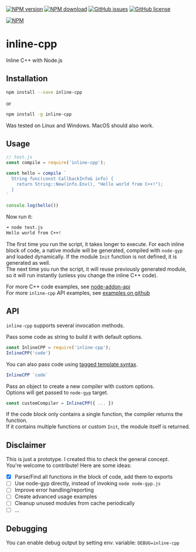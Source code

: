 [![NPM version](https://img.shields.io/npm/v/inline-cpp.svg)](https://www.npmjs.com/package/inline-cpp)
[![NPM download](https://img.shields.io/npm/dm/inline-cpp.svg)](https://www.npmjs.com/package/inline-cpp)
[![GitHub issues](https://img.shields.io/github/issues/vshymanskyy/node-inline-cpp.svg)](https://github.com/vshymanskyy/node-inline-cpp/issues)
[![GitHub license](https://img.shields.io/badge/license-MIT-blue.svg)](https://github.com/vshymanskyy/node-inline-cpp)

[![NPM](https://nodei.co/npm/inline-cpp.png)](https://nodei.co/npm/inline-cpp/)

# inline-cpp
Inline C++ with Node.js

## Installation

```sh
npm install --save inline-cpp
```
or
```sh
npm install -g inline-cpp
```

Was tested on Linux and Windows. MacOS should also work.

## Usage

```js
// test.js
const compile = require('inline-cpp');

const hello = compile `
  String func(const CallbackInfo& info) {
    return String::New(info.Env(), "Hello world from C++!");
  }
`

console.log(hello())
```
Now run it:
```sh
➜ node test.js
Hello world from C++!
```

The first time you run the script, it takes longer to execute. For each inline block of code, a native module will be generated, compiled with `node-gyp` and loaded dynamically. If the module `Init` function is not defined, it is generated as well.  
The next time you run the script, it will reuse previously generated module, so it will run instantly (unless you change the inline C++ code).  

For more C++ code examples, see [node-addon-api](https://github.com/nodejs/node-addon-api#examples)  
For more `inline-cpp` API examples, see [examples on github](https://github.com/vshymanskyy/node-inline-cpp/tree/master/examples)

## API

`inline-cpp` supports several invocation methods.

Pass some code as string to build it with default options.
```js
const InlineCPP = require('inline-cpp');
InlineCPP('code')
```

You can also pass code using [tagged template syntax](https://developers.google.com/web/updates/2015/01/ES6-Template-Strings#tagged_templates).
```js
InlineCPP `code`
```

Pass an object to create a new compiler with custom options.  
Options will get passed to `node-gyp` target.  
```js
const customCompiler = InlineCPP({ ... })
```

If the code block only contains a single function, the compiler returns the function.  
If it contains multiple functions or custom `Init`, the module itself is returned.

## Disclaimer

This is just a prototype. I created this to check the general concept.  
You're welcome to contribute! Here are some ideas:

- [x] Parse/Find all functions in the block of code, add them to exports
- [ ] Use node-gyp directly, instead of invoking `node node-gyp.js`
- [ ] Improve error handling/reporting
- [ ] Create advanced usage examples
- [ ] Cleanup unused modules from cache periodically
- [ ] ...

## Debugging

You can enable debug output by setting env. variable: `DEBUG=inline-cpp`
